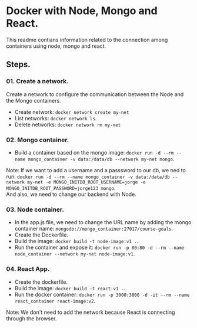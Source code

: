 # Docker with Node, Mongo and React.

This readme contians information related to the connection among containers using node, mongo and react.

## Steps.

### 01. Create a network.

Create a network to configure the communication between the Node and the Mongo containers.

* Create network: `docker network create my-net`
* List networks: `docker network ls`.
* Delete networks: `docker network rm my-net`

### 02. Mongo container.

* Build a container based on the mongo image: `docker run -d --rm --name mongo_container -v data:/data/db --network my-net mongo`.

Note: If we want to add a username and a passsword to our db, we ned to run: `docker run -d --rm --name mongo_container -v data:/data/db --network my-net -e MONGO_INITDB_ROOT_USERNAME=jorge -e MONGO_INITDB_ROOT_PASSWORD=jorge123 mongo`.  
And also, we need to change our backend with Node.

### 03. Node container.

* In the app.js file, we need to change the URL name by adding the mongo container name: `mongodb://mongo_container:27017/course-goals`.
* Create the Dockerfile.
* Build the image: `docker build -t node-image:v1 .`.
* Run the container and expose it: `docker run -p 80:80 -d --rm --name node_container --network my-net node-image:v1`.

### 04. React App.

* Create the dockerfile.
* Build the image: `docker build -t react:v1 .`.
* Run the docker container: `docker run -p 3000:3000 -d -it --rm --name react_container react-image:v2`.

Note: We don't need to add the network because React is connecting through the browser.
